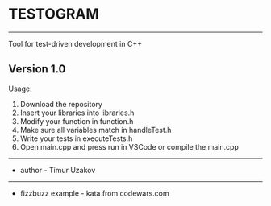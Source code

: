 # TESTOGRAM
-------------------------

Tool for test-driven development in C++


Version 1.0 
-------------------------
Usage:
1) Download the repository
2) Insert your libraries into libraries.h
3) Modify your function in function.h
4) Make sure all variables match in handleTest.h
5) Write your tests in executeTests.h
6) Open main.cpp and press run in VSCode or compile the main.cpp
-------------------------
- author - Timur Uzakov
-------------------------
- fizzbuzz example - kata from codewars.com
